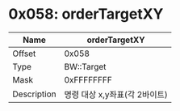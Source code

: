 # 0x058: orderTargetXY

| Name | orderTargetXY |
| ----| ------------ |
| Offset | 0x058 |
| Type | BW::Target |
| Mask | 0xFFFFFFFF |
| Description | 명령 대상 x,y좌표(각 2바이트) |<br>

